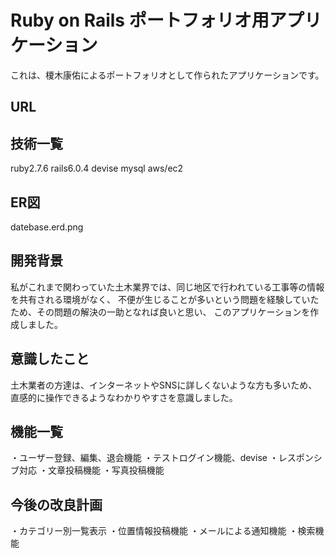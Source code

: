 # Ruby on Rails ポートフォリオ用アプリケーション

これは、榎木康佑によるポートフォリオとして作られたアプリケーションです。

## URL

## 技術一覧
ruby2.7.6
rails6.0.4
devise
mysql
aws/ec2

## ER図
datebase.erd.png

## 開発背景
私がこれまで関わっていた土木業界では、同じ地区で行われている工事等の情報を共有される環境がなく、
不便が生じることが多いという問題を経験していたため、その問題の解決の一助となれば良いと思い、
このアプリケーションを作成しました。

## 意識したこと
土木業者の方達は、インターネットやSNSに詳しくないような方も多いため、直感的に操作できるようなわかりやすさを意識しました。

## 機能一覧
・ユーザー登録、編集、退会機能
・テストログイン機能、devise
・レスポンシブ対応
・文章投稿機能
・写真投稿機能

## 今後の改良計画
・カテゴリー別一覧表示
・位置情報投稿機能
・メールによる通知機能
・検索機能
